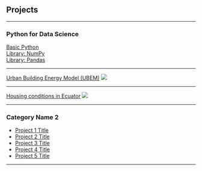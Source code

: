 ## Projects

---

### Python for Data Science

[Basic Python](./projects/python/mainpython.md)
<br>
[Library: NumPy](./projects/python/numpy/mainnumpy.md)
<br>
[Library: Pandas](./projects/python/numpy/mainpandas.md)

---
[Urban Building Energy Model (UBEM)](./projects/UBEM/mainUBEM.md)
<img src="images/dummy_thumbnail.jpg?raw=true"/>

---
[Housing conditions in Ecuator](./projects/ecuador/mainEcuador.md)
<img src="images/dummy_thumbnail.jpg?raw=true"/>

---

### Category Name 2

- [Project 1 Title](http://example.com/)
- [Project 2 Title](http://example.com/)
- [Project 3 Title](http://example.com/)
- [Project 4 Title](http://example.com/)
- [Project 5 Title](http://example.com/)

---





